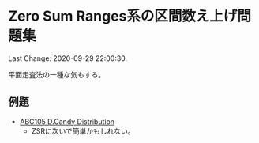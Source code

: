 # Zero Sum Ranges系の区間数え上げ問題集

Last Change: 2020-09-29 22:00:30.

平面走査法の一種な気もする。

## 例題

- [ABC105 D.Candy Distribution](https://atcoder.jp/contests/abc105/tasks/abc105_d)
  - ZSRに次いで簡単かもしれない。

